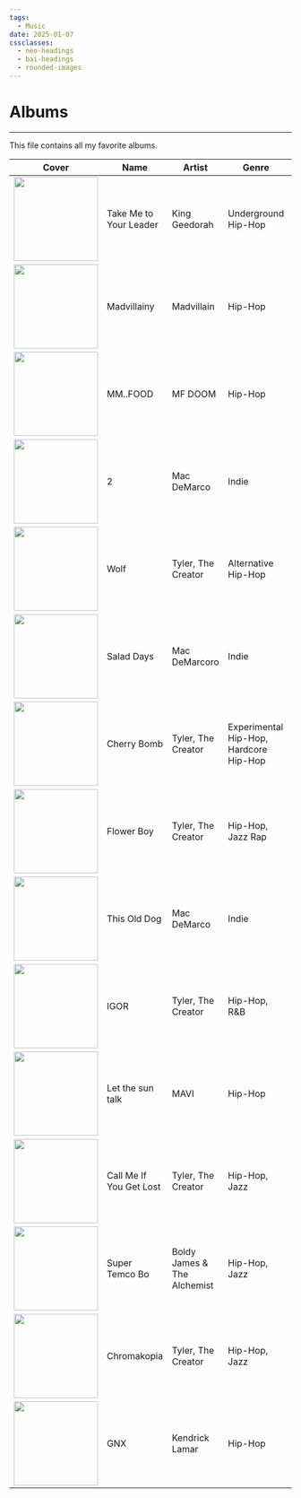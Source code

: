 ```yaml
---
tags:
  - Music
date: 2025-01-07
cssclasses:
  - neo-headings
  - bai-headings
  - rounded-images
---
```

# Albums
***
This file contains all my favorite albums.

| Cover                                                                                                                                      | Name                    | Artist                       | Genre                                  | Year |
| ------------------------------------------------------------------------------------------------------------------------------------------ | ----------------------- | ---------------------------- | -------------------------------------- | ---- |
| <img width=150 src="https://upload.wikimedia.org/wikipedia/en/d/d2/King_Geedorah_-_Take_Me_to_Your_Leader_album_cover.jpg">                | Take Me to Your Leader  | King Geedorah                | Underground Hip-Hop                    | 2003 |
| <img width=150 src="https://upload.wikimedia.org/wikipedia/en/5/5e/Madvillainy_cover.png">                                                 | Madvillainy             | Madvillain                   | Hip-Hop                                | 2004 |
| <img width=150 src="https://upload.wikimedia.org/wikipedia/en/8/8a/Mmfood.jpg">                                                            | MM..FOOD                | MF DOOM                      | Hip-Hop                                | 2004 |
| <img width=150 src="https://upload.wikimedia.org/wikipedia/en/1/15/Macdemarco2cover.png">                                                  | 2                       | Mac DeMarco                  | Indie                                  | 2012 |
| <img width=150 src="https://upload.wikimedia.org/wikipedia/en/thumb/f/fd/Wolf_Cover2.jpg/220px-Wolf_Cover2.jpg">                           | Wolf                    | Tyler, The Creator           | Alternative Hip-Hop                    | 2013 |
| <img width=150 src="https://upload.wikimedia.org/wikipedia/en/8/81/MacDeMarcoSaladDays.png">                                               | Salad Days              | Mac DeMarcoro                | Indie                                  | 2014 |
| <img width=150 src="https://upload.wikimedia.org/wikipedia/en/2/26/Cherry_Bomb_Tyler_the_Creator.png">                                     | Cherry Bomb             | Tyler, The Creator           | Experimental Hip-Hop, Hardcore Hip-Hop | 2015 |
| <img width=150 src="https://upload.wikimedia.org/wikipedia/en/c/c3/Tyler%2C_the_Creator_-_Flower_Boy.png">                                 | Flower Boy              | Tyler, The Creator           | Hip-Hop, Jazz Rap                      | 2017 |
| <img width=150 src="https://upload.wikimedia.org/wikipedia/en/5/5e/MacDeMarcoThisOldDog.png">                                              | This Old Dog            | Mac DeMarco                  | Indie                                  | 2017 |
| <img width=150 src="https://upload.wikimedia.org/wikipedia/en/5/51/Igor_-_Tyler%2C_the_Creator.jpg">                                       | IGOR                    | Tyler, The Creator           | Hip-Hop, R&B                           | 2019 |
| <img width=150 src="https://t2.genius.com/unsafe/1908x0/https%3A%2F%2Fimages.genius.com%2F95c3273342cea33230b50247301c172f.720x720x1.jpg"> | Let the sun talk        | MAVI                         | Hip-Hop                                | 2019 |
| <img width=150 src="https://upload.wikimedia.org/wikipedia/en/d/d3/Call_Me_If_You_Get_Lost_album_cover.jpg">                               | Call Me If You Get Lost | Tyler, The Creator           | Hip-Hop, Jazz                          | 2021 |
| <img width=150 src="https://t2.genius.com/unsafe/1908x0/https%3A%2F%2Fimages.genius.com%2F2fcd8a23dca945bd28b9892da73ee80c.999x999x1.png"> | Super Temco Bo          | Boldy James  & The Alchemist | Hip-Hop, Jazz                          | 2021 |
| <img width=150 src="https://upload.wikimedia.org/wikipedia/en/5/5b/Chromakopia_CD_cover.jpg">                                              | Chromakopia             | Tyler, The Creator           | Hip-Hop, Jazz                          | 2024 |
| <img width=150 src="https://upload.wikimedia.org/wikipedia/en/9/93/Kendrick_Lamar_-_GNX.png">                                              | GNX                     | Kendrick Lamar               | Hip-Hop                                | 2024 |

